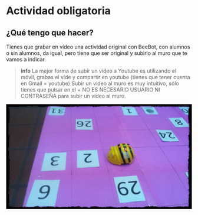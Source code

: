 
# Actividad obligatoria

## ¿Qué tengo que hacer?

Tienes que grabar en vídeo una actividad original con BeeBot, con alumnos o sin alumnos, da igual, pero tiene que ser original y subirlo al muro que te vamos a indicar.

>**info**
> La mejor forma de subir un vídeo a Youtube es utilizando el móvil, grabas el víde y compartir en youtube (tienes que tener cuenta en Gmail = youtube)
> Subir un vídeo al muro es muy intuitivo, sólo tienes que pulsar en el + NO ES NECESARIO USUARIO NI CONTRASEÑA para subir un vídeo al muro.

![](img/bee_bot.JPG)
